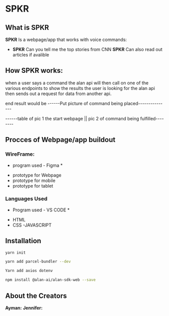 # SPKR
## What is SPKR 
**SPKR** Is a webpage/app that works with voice commands:
- **SPKR** Can you tell me the top stories from CNN
 **SPKR** Can also read out articles if avalible 
 
 ## How SPKR works:
 when a user says a command the alan api will then call on one of the various endpoints to show the results the user is looking for 
 the alan api then sends out a request for data from another api. 
 
 end result would be 
 ------Put picture of command being placed---------------
 
 ------table of pic 1 the start webpage || pic 2 of command being fulfilled--------
 
 
 ## Procces of Webpage/app buildout 
 
  ### WireFrame:
  * program used - Figma *
   - prototype for Webpage 
   - prototype for mobile 
   - prototype for tablet 
   
   ### Languages Used 
   * Program used - VS CODE *
   - HTML 
   - CSS
   -JAVASCRIPT
   
## Installation
```zsh
yarn init
```
```zsh
yarn add parcel-bundler --dev
```
```zsh
Yarn add axios dotenv
```
```zsh
npm install @alan-ai/alan-sdk-web --save
```
 
## About the Creators 
**Ayman:** 
**Jennifer:**

